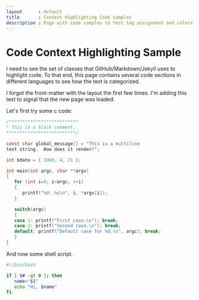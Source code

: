 ```yaml
---
layout      : default
title       : Context Highlighting Code samples
description : Page with code samples to test tag assignment and colors
---
```


# Code Context Highlighting Sample

I need to see the set of classes that GitHub/Markdown/Jekyll uses to
highlight code.  To that end, this page contains several code sections
in different languages to see how the text is categorized.

I forgot the front-matter with the layout the first few times.  I'm
adding this text to signal that the new page was loaded.

Let's first try some c code:

~~~c
/**************************
* This is a block comment.
**************************/

const char global_message[] = "This is a multiline
text string.  How does it render?";

int bdate = { 1960, 4, 21 };

int main(int argc, char **argv)
{
   for (int i=0; i<argc; ++i)
   {
      printf("%d: %s\n", i, *argv[i]);
   }

   switch(argc)
   {
   case 1: printf("First case.\n"); break;
   case 2: printf("Second case.\n"); break;
   default: printf("Default case for %d.\n", argc); break; 
   }
}
~~~

And now some shell script.
~~~sh
#!/bin/bash

if [ $# -gt 0 ]; then
   name="$1"
   echo "Hi, $name"
fi
~~~


